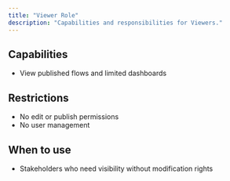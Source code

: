 ```yaml
---
title: "Viewer Role"
description: "Capabilities and responsibilities for Viewers."
---
```


## Capabilities

- View published flows and limited dashboards

## Restrictions

- No edit or publish permissions
- No user management

## When to use

- Stakeholders who need visibility without modification rights


